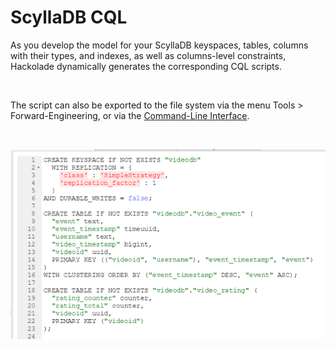 # ScyllaDB CQL

As you develop the model for your ScyllaDB keyspaces, tables, columns with their types, and indexes, as well as columns-level constraints, Hackolade dynamically generates the corresponding CQL scripts.

&nbsp;

The script can also be exported to the file system via the menu Tools \> Forward-Engineering, or via the [Command-Line Interface](<CommandLineInterface.md>).

&nbsp;

![Cassandra forward-engineering](<lib/Cassandra%20forward-engineering.png>)

